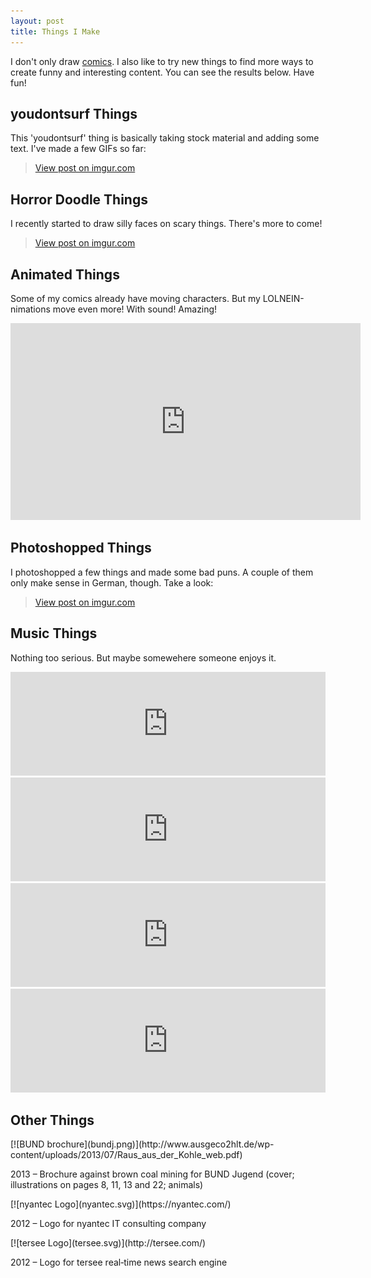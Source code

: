 ```yaml
---
layout: post
title: Things I Make
---
```


I don't only draw [comics](http://lolnein.com). I also like to try new things to find more ways to create funny and interesting content. You can see the results below. Have fun!


## youdontsurf Things

This 'youdontsurf' thing is basically taking stock material and adding some text. I've made a few GIFs so far:

<blockquote class="imgur-embed-pub" lang="en" data-id="a/dE7oy"><a href="//imgur.com/a/dE7oy">View post on imgur.com</a></blockquote><script async src="//s.imgur.com/min/embed.js" charset="utf-8"></script>


## Horror Doodle Things

I recently started to draw silly faces on scary things. There's more to come!

<blockquote class="imgur-embed-pub" lang="en" data-id="a/zlKRO"><a href="//imgur.com/a/zlKRO">View post on imgur.com</a></blockquote><script async src="//s.imgur.com/min/embed.js" charset="utf-8"></script>


## Animated Things

Some of my comics already have moving characters. But my LOLNEIN-nimations move even more! With sound! Amazing! 

<iframe width="560" height="315" src="https://www.youtube.com/embed/videoseries?list=PLUyok4uA_rcX6NDhZ1eMwFnz7hoDAB3-8" frameborder="0" allowfullscreen></iframe>


## Photoshopped Things

I photoshopped a few things and made some bad puns. A couple of them only make sense in German, though. Take a look:

<blockquote class="imgur-embed-pub" lang="en" data-id="a/uIBTC"><a href="//imgur.com/a/uIBTC">View post on imgur.com</a></blockquote><script async src="//s.imgur.com/min/embed.js" charset="utf-8"></script>


## Music Things

Nothing too serious. But maybe somewehere someone enjoys it.

<iframe width="100%" height="166" scrolling="no" frameborder="no" src="https://w.soundcloud.com/player/?url=https%3A//api.soundcloud.com/tracks/258762324&amp;color=000000&amp;auto_play=false&amp;hide_related=false&amp;show_comments=true&amp;show_user=true&amp;show_reposts=false"></iframe>
<iframe width="100%" height="166" scrolling="no" frameborder="no" src="https://w.soundcloud.com/player/?url=https%3A//api.soundcloud.com/tracks/236030459&amp;color=000000&amp;auto_play=false&amp;hide_related=false&amp;show_comments=true&amp;show_user=true&amp;show_reposts=false"></iframe>
<iframe width="100%" height="166" scrolling="no" frameborder="no" src="https://w.soundcloud.com/player/?url=https%3A//api.soundcloud.com/tracks/190147070&amp;color=000000&amp;auto_play=false&amp;hide_related=false&amp;show_comments=true&amp;show_user=true&amp;show_reposts=false"></iframe>
<iframe width="100%" height="166" scrolling="no" frameborder="no" src="https://w.soundcloud.com/player/?url=https%3A//api.soundcloud.com/tracks/190068739&amp;color=000000&amp;auto_play=false&amp;hide_related=false&amp;show_comments=true&amp;show_user=true&amp;show_reposts=false"></iframe>


## Other Things

<div markdown="1" class="img-block">
[![BUND brochure](bundj.png)](http://www.ausgeco2hlt.de/wp-content/uploads/2013/07/Raus_aus_der_Kohle_web.pdf)

2013 – Brochure against brown coal mining for BUND Jugend (cover; illustrations on pages 8, 11, 13 and 22; animals)
</div>

<div markdown="1" class="img-block">
[![nyantec Logo](nyantec.svg)](https://nyantec.com/)

2012 – Logo for nyantec IT consulting company
</div>

<div markdown="1" class="img-block">
[![tersee Logo](tersee.svg)](http://tersee.com/)

2012 – Logo for tersee real‐time news search engine
</div>
